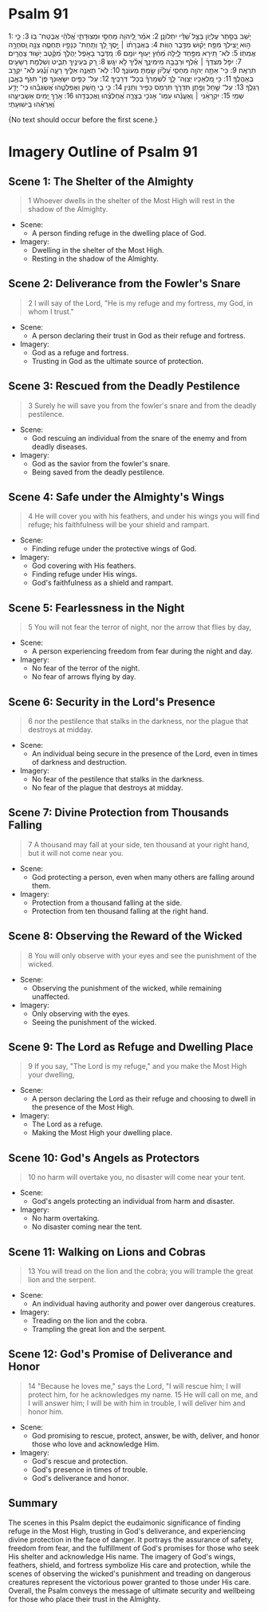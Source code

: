 # Psalm 91
1: יֹ֭שֵׁב בְּסֵ֣תֶר עֶלְי֑וֹן בְּצֵ֥ל שַׁ֝דַּ֗י יִתְלוֹנָֽן׃
2: אֹמַ֗ר לַֽ֭יהוָה מַחְסִ֣י וּמְצוּדָתִ֑י אֱ֝לֹהַ֗י אֶבְטַח־ בּֽוֹ׃
3: כִּ֤י ה֣וּא יַ֭צִּֽילְךָ מִפַּ֥ח יָק֗וּשׁ מִדֶּ֥בֶר הַוּֽוֹת׃
4: בְּאֶבְרָת֨וֹ ׀ יָ֣סֶךְ לָ֭ךְ וְתַֽחַת־ כְּנָפָ֣יו תֶּחְסֶ֑ה צִנָּ֖ה וְֽסֹחֵרָ֣ה אֲמִתּֽוֹ׃
5: לֹא־ תִ֭ירָא מִפַּ֣חַד לָ֑יְלָה מֵ֝חֵ֗ץ יָע֥וּף יוֹמָֽם׃
6: מִ֭דֶּבֶר בָּאֹ֣פֶל יַהֲלֹ֑ךְ מִ֝קֶּ֗טֶב יָשׁ֥וּד צָהֳרָֽיִם׃
7: יִפֹּ֤ל מִצִּדְּךָ֨ ׀ אֶ֗לֶף וּרְבָבָ֥ה מִימִינֶ֑ךָ אֵ֝לֶ֗יךָ לֹ֣א יִגָּֽשׁ׃
8: רַ֭ק בְּעֵינֶ֣יךָ תַבִּ֑יט וְשִׁלֻּמַ֖ת רְשָׁעִ֣ים תִּרְאֶֽה׃
9: כִּֽי־ אַתָּ֣ה יְהוָ֣ה מַחְסִ֑י עֶ֝לְי֗וֹן שַׂ֣מְתָּ מְעוֹנֶֽךָ׃
10: לֹֽא־ תְאֻנֶּ֣ה אֵלֶ֣יךָ רָעָ֑ה וְ֝נֶ֗גַע לֹא־ יִקְרַ֥ב בְּאָהֳלֶֽךָ׃
11: כִּ֣י מַ֭לְאָכָיו יְצַוֶּה־ לָּ֑ךְ לִ֝שְׁמָרְךָ֗ בְּכָל־ דְּרָכֶֽיךָ׃
12: עַל־ כַּפַּ֥יִם יִשָּׂא֑וּנְךָ פֶּן־ תִּגֹּ֖ף בָּאֶ֣בֶן רַגְלֶֽךָ׃
13: עַל־ שַׁ֣חַל וָפֶ֣תֶן תִּדְרֹ֑ךְ תִּרְמֹ֖ס כְּפִ֣יר וְתַנִּֽין׃
14: כִּ֤י בִ֣י חָ֭שַׁק וַאֲפַלְּטֵ֑הוּ אֲ֝שַׂגְּבֵ֗הוּ כִּֽי־ יָדַ֥ע שְׁמִֽי׃
15: יִקְרָאֵ֨נִי ׀ וְֽאֶעֱנֵ֗הוּ עִמּֽוֹ־ אָנֹכִ֥י בְצָרָ֑ה אֲ֝חַלְּצֵ֗הוּ וַֽאֲכַבְּדֵֽהוּ׃
16: אֹ֣רֶךְ יָ֭מִים אַשְׂבִּיעֵ֑הוּ וְ֝אַרְאֵ֗הוּ בִּֽישׁוּעָתִֽי׃

{No text should occur before the first scene.}
# Imagery Outline of Psalm 91

## Scene 1: The Shelter of the Almighty

> 1 Whoever dwells in the shelter of the Most High
    will rest in the shadow of the Almighty.

- Scene:
  - A person finding refuge in the dwelling place of God.
- Imagery:
  - Dwelling in the shelter of the Most High.
  - Resting in the shadow of the Almighty.

## Scene 2: Deliverance from the Fowler's Snare

> 2 I will say of the Lord, "He is my refuge and my fortress,
    my God, in whom I trust."

- Scene:
  - A person declaring their trust in God as their refuge and fortress.
- Imagery:
  - God as a refuge and fortress.
  - Trusting in God as the ultimate source of protection.

## Scene 3: Rescued from the Deadly Pestilence

> 3 Surely he will save you
    from the fowler's snare
    and from the deadly pestilence.

- Scene:
  - God rescuing an individual from the snare of the enemy and from deadly diseases.
- Imagery:
  - God as the savior from the fowler's snare.
  - Being saved from the deadly pestilence.

## Scene 4: Safe under the Almighty's Wings

> 4 He will cover you with his feathers,
    and under his wings you will find refuge;
    his faithfulness will be your shield and rampart.

- Scene:
  - Finding refuge under the protective wings of God.
- Imagery:
  - God covering with His feathers.
  - Finding refuge under His wings.
  - God's faithfulness as a shield and rampart.

## Scene 5: Fearlessness in the Night

> 5 You will not fear the terror of night,
    nor the arrow that flies by day,

- Scene:
  - A person experiencing freedom from fear during the night and day.
- Imagery:
  - No fear of the terror of the night.
  - No fear of arrows flying by day.

## Scene 6: Security in the Lord's Presence

> 6 nor the pestilence that stalks in the darkness,
    nor the plague that destroys at midday.

- Scene:
  - An individual being secure in the presence of the Lord, even in times of darkness and destruction.
- Imagery:
  - No fear of the pestilence that stalks in the darkness.
  - No fear of the plague that destroys at midday.

## Scene 7: Divine Protection from Thousands Falling

> 7 A thousand may fall at your side,
    ten thousand at your right hand,
    but it will not come near you.

- Scene:
  - God protecting a person, even when many others are falling around them.
- Imagery:
  - Protection from a thousand falling at the side.
  - Protection from ten thousand falling at the right hand.

## Scene 8: Observing the Reward of the Wicked

> 8 You will only observe with your eyes
    and see the punishment of the wicked.

- Scene:
  - Observing the punishment of the wicked, while remaining unaffected.
- Imagery:
  - Only observing with the eyes.
  - Seeing the punishment of the wicked.

## Scene 9: The Lord as Refuge and Dwelling Place

> 9 If you say, "The Lord is my refuge,"
    and you make the Most High your dwelling,

- Scene:
  - A person declaring the Lord as their refuge and choosing to dwell in the presence of the Most High.
- Imagery:
  - The Lord as a refuge.
  - Making the Most High your dwelling place.

## Scene 10: God's Angels as Protectors

> 10 no harm will overtake you,
    no disaster will come near your tent.

- Scene:
  - God's angels protecting an individual from harm and disaster.
- Imagery:
  - No harm overtaking.
  - No disaster coming near the tent.

## Scene 11: Walking on Lions and Cobras

> 13 You will tread on the lion and the cobra;
    you will trample the great lion and the serpent.

- Scene:
  - An individual having authority and power over dangerous creatures.
- Imagery:
  - Treading on the lion and the cobra.
  - Trampling the great lion and the serpent.

## Scene 12: God's Promise of Deliverance and Honor

> 14 "Because he loves me," says the Lord, "I will rescue him;
    I will protect him, for he acknowledges my name.
15 He will call on me, and I will answer him;
    I will be with him in trouble,
    I will deliver him and honor him.

- Scene:
  - God promising to rescue, protect, answer, be with, deliver, and honor those who love and acknowledge Him.
- Imagery:
  - God's rescue and protection.
  - God's presence in times of trouble.
  - God's deliverance and honor.

## Summary

The scenes in this Psalm depict the eudaimonic significance of finding refuge in the Most High, trusting in God's deliverance, and experiencing divine protection in the face of danger. It portrays the assurance of safety, freedom from fear, and the fulfillment of God's promises for those who seek His shelter and acknowledge His name. The imagery of God's wings, feathers, shield, and fortress symbolize His care and protection, while the scenes of observing the wicked's punishment and treading on dangerous creatures represent the victorious power granted to those under His care. Overall, the Psalm conveys the message of ultimate security and wellbeing for those who place their trust in the Almighty.